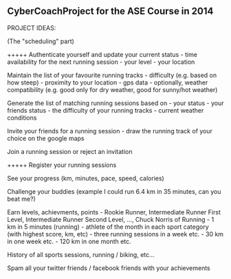 CyberCoachProject for the ASE Course in 2014
--------------------------------------------

PROJECT IDEAS:

(The "scheduling" part)

+++++
Authenticate yourself and update your current status
	- time availability for the next running session
	- your level
	- your location

Maintain the list of your favourite running tracks
	- difficulty (e.g. based on how steep)
	- proximity to your location
	- gps data
	- optionally, weather compatibility (e.g. good only for dry weather, good for sunny/hot weather) 

Generate the list of matching running sessions based on
	- your status
	- your friends status
	- the difficulty of your running tracks 
	- current weather conditions

Invite your friends for a running session
	- draw the running track of your choice on the google maps

Join a running session or reject an invitation



+++++
Register your running sessions

See your progress (km, minutes, pace, speed, calories)

Challenge your buddies 
 (example I could run 6.4 km in 35 minutes, can you beat me?)

Earn levels, achievments, points
	- Rookie Runner, Intermediate Runner First Level, Intermediate Runner Second Level, ..., Chuck Norris of Running
	- 1 km in 5 minutes (running)
	- athlete of the month in each sport category (with highest score, km, etc)
	- three running sessions in a week etc.
	- 30 km in one week etc.
	- 120 km in one month etc.

History of all sports sessions, running / biking, etc...

Spam all your twitter friends / facebook friends with your achievements